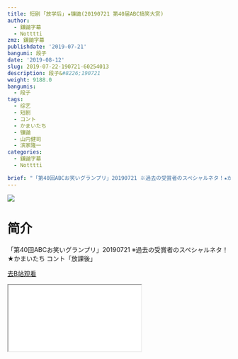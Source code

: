 ```yaml
---
title: 短剧 ｢放学后｣ ★镰鼬(20190721 第40届ABC搞笑大赏)
author:
  - 鎌鼬字幕
  - Notttti
zmz: 鎌鼬字幕
publishdate: '2019-07-21'
bangumi: 段子
date: '2019-08-12'
slug: 2019-07-22-190721-60254013
description: 段子&#8226;190721
weight: 9188.0
bangumis:
  - 段子
tags:
  - 综艺
  - 短剧
  - コント
  - かまいたち
  - 镰鼬
  - 山内健司
  - 滨家隆一
categories:
  - 鎌鼬字幕
  - Notttti

brief: "「第40回ABCお笑いグランプリ」20190721 ※過去の受賞者のスペシャルネタ！★かまいたち コント「放課後」"
---
```

![](https://raw.githubusercontent.com/tcgriffith/owaraisite/master/static/tmpimg/5556cb3e340d59be1c74797b153d30dacd454447.jpg.480.jpg)
# 简介  
「第40回ABCお笑いグランプリ」20190721 
※過去の受賞者のスペシャルネタ！★かまいたち コント「放課後」  

[去B站观看](https://www.bilibili.com/video/av60254013/)
<div class ="resp-container"><iframe class="testiframe" src="//player.bilibili.com/player.html?aid=60254013"", scrolling="no", allowfullscreen="true" > </iframe></div> 
